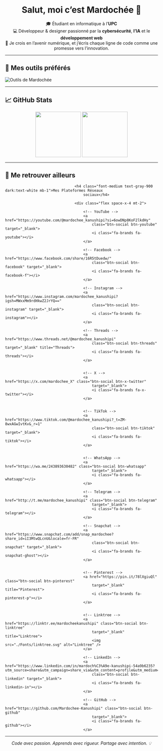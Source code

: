 <h1 align="center">Salut, moi c’est Mardochée 👋</h1>

<p align="center">
🎓 Étudiant en informatique à l’<strong>UPC</strong> <br>
💻 Développeur & designer passionné par la <strong>cybersécurité</strong>, <strong>l’IA</strong> et le <strong>développement web</strong><br>
🚀 Je crois en l’avenir numérique, et j’écris chaque ligne de code comme une promesse vers l’innovation.
</p>

---

## 🧰 Mes outils préférés
<img src="https://skillicons.dev/icons?i=python,c,html,css,js,figma,git,vscode,linux" alt="Outils de Mardochée" />

---

## 📈 GitHub Stats
<p align="center">
<img src="https://github-readme-stats.vercel.app/api?username=Mardochee-Kanushipi&show_icons=true&theme=tokyonight" height="150"/> 
<img src="https://github-readme-stats.vercel.app/api/top-langs/?username=Mardochee-Kanushipi&layout=compact&theme=tokyonight" height="150"/>
</p>

---

## 🔗 Me retrouver ailleurs
 

                                    <h4 class="font-medium text-gray-900 dark:text-white mb-1">Mes Plateformes Réseaux
                                        sociaux</h4>

                                    <div class="flex space-x-4 mt-2">

                                        <!-- YouTube -->
                                        <a href="https://youtube.com/@mardochee_kanushipi?si=6owDNp8KoF2lkdHy"
                                            class="btn-social btn-youtube" target="_blank">
                                            <i class="fa-brands fa-youtube"></i>
                                        </a>

                                        <!-- Facebook -->
                                        <a href="https://www.facebook.com/share/16R5tDuedw/"
                                            class="btn-social btn-facebook" target="_blank">
                                            <i class="fa-brands fa-facebook-f"></i>
                                        </a>

                                        <!-- Instagram -->
                                        <a href="https://www.instagram.com/mardochee_kanushipi?igsh=MWxxMm9rdHkwZ2JrYQ=="
                                            class="btn-social btn-instagram" target="_blank">
                                            <i class="fa-brands fa-instagram"></i>
                                        </a>

                                        <!-- Threads -->
                                        <a href="https://www.threads.net/@mardochee_kanushipi"
                                            class="btn-social btn-threads" target="_blank" title="Threads">
                                            <i class="fa-brands fa-threads"></i>
                                        </a>


                                        <!-- X -->
                                        <a href="https://x.com/mardochee_X" class="btn-social btn-x-twitter"
                                            target="_blank">
                                            <i class="fa-brands fa-x-twitter"></i>
                                        </a>


                                        <!-- TikTok -->
                                        <a href="https://www.tiktok.com/@mardochee_kanushipi?_t=ZM-8wxAGwIvtKv&_r=1"
                                            class="btn-social btn-tiktok" target="_blank">
                                            <i class="fa-brands fa-tiktok"></i>
                                        </a>


                                        <!-- WhatsApp -->
                                        <a href="https://wa.me/243893630482" class="btn-social btn-whatsapp"
                                            target="_blank">
                                            <i class="fa-brands fa-whatsapp"></i>
                                        </a>

                                        <!-- Telegram -->
                                        <a href="http://t.me/mardochee_kanushipi" class="btn-social btn-telegram"
                                            target="_blank">
                                            <i class="fa-brands fa-telegram"></i>
                                        </a>

                                        <!-- Snapchat -->
                                        <a href="https://www.snapchat.com/add/snap_mardochee?share_id=iI3MtwQLcnU&locale=fr-FR"
                                            class="btn-social btn-snapchat" target="_blank">
                                            <i class="fa-brands fa-snapchat-ghost"></i>
                                        </a>


                                        <!-- Pinterest -->
                                        <a href="https://pin.it/78lXgiuQl" class="btn-social btn-pinterest"
                                            target="_blank" title="Pinterest">
                                            <i class="fa-brands fa-pinterest-p"></i>
                                        </a>


                                        <!-- Linktree -->
                                        <a href="https://linktr.ee/mardocheekanushipi" class="btn-social btn-linktree"
                                            target="_blank" title="Linktree">
                                            <img src="./Fonts/linktree.svg" alt="Linktree" />
                                        </a>

                                        <!-- LinkedIn -->
                                        <a href="https://www.linkedin.com/in/mardoch%C3%A9e-kanushipi-54a9b6235?utm_source=share&utm_campaign=share_via&utm_content=profile&utm_medium=android_app"
                                            class="btn-social btn-linkedin" target="_blank">
                                            <i class="fa-brands fa-linkedin-in"></i>
                                        </a>

                                        <!-- GitHub -->
                                        <a href="https://github.com/Mardochee-Kanushipi" class="btn-social btn-github"
                                            target="_blank">
                                            <i class="fa-brands fa-github"></i>
                                        </a>


                                    

---

<p align="center">
  <em>Code avec passion. Apprends avec rigueur. Partage avec intention. 💡</em>
</p>
